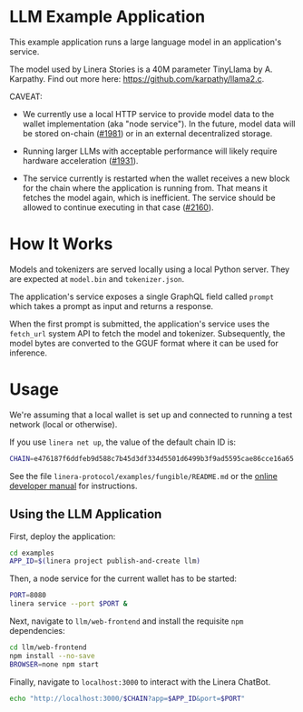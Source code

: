 <!-- cargo-rdme start -->

# LLM Example Application

This example application runs a large language model in an application's service.

The model used by Linera Stories is a 40M parameter TinyLlama by A. Karpathy. Find out more here:
<https://github.com/karpathy/llama2.c>.

CAVEAT:

* We currently use a local HTTP service to provide model data to the wallet
  implementation (aka "node service"). In the future, model data will be stored on-chain
  ([#1981](https://github.com/linera-io/linera-protocol/issues/1981)) or in an external
  decentralized storage.

* Running larger LLMs with acceptable performance will likely require hardware acceleration ([#1931](https://github.com/linera-io/linera-protocol/issues/1931)).

* The service currently is restarted when the wallet receives a new block for the chain where the
  application is running from. That means it fetches the model again, which is inefficient. The
  service should be allowed to continue executing in that case
  ([#2160](https://github.com/linera-io/linera-protocol/issues/2160)).


# How It Works

Models and tokenizers are served locally using a local Python server. They are expected
at `model.bin` and `tokenizer.json`.

The application's service exposes a single GraphQL field called `prompt` which takes a prompt
as input and returns a response.

When the first prompt is submitted, the application's service uses the `fetch_url`
system API to fetch the model and tokenizer. Subsequently, the model bytes are converted
to the GGUF format where it can be used for inference.

# Usage

We're assuming that a local wallet is set up and connected to running a test network
(local or otherwise).

If you use `linera net up`, the value of the default chain ID is:
```bash
CHAIN=e476187f6ddfeb9d588c7b45d3df334d5501d6499b3f9ad5595cae86cce16a65
```

See the file `linera-protocol/examples/fungible/README.md` or the [online developer
manual](https://linera.dev) for instructions.

## Using the LLM Application

First, deploy the application:
```bash
cd examples
APP_ID=$(linera project publish-and-create llm)
```

Then, a node service for the current wallet has to be started:

```bash
PORT=8080
linera service --port $PORT &
```

Next, navigate to `llm/web-frontend` and install the requisite `npm`
dependencies:

```bash
cd llm/web-frontend
npm install --no-save
BROWSER=none npm start
```

Finally, navigate to `localhost:3000` to interact with the Linera ChatBot.
```bash
echo "http://localhost:3000/$CHAIN?app=$APP_ID&port=$PORT"
```
 

<!-- cargo-rdme end -->
